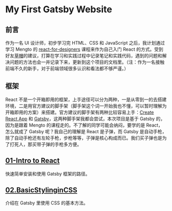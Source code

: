 # My First Gatsby Website

## 前言

作为一名 UI 设计师，初步学习完 HTML、CSS 和 JavaScript 之后，我计划通过学习 Mengto 的 [react-for-designers](https://designcode.io/react-for-designers) 课程来作为自己入门 React 的方式。受到好友[草帽](https://twitter.com/lijxse)的建议，打算在学习和实践过程中记录笔记和实践代码，遇到的问题和解决问题的方法也会一并记录下来，更新到这个项目的文档里。（注：作为一名接触前端不久的新手，对于前端领域很多认识和看法都不够严谨。）

## 框架

React 不是一个开箱即用的框架，上手途径可以分为两种，一是从零到一的去搭建环境，二是用官方建议的脚手架（脚手架这个词一开始我也不懂，可以暂时理解为开箱即用的方案）来搭建。官方建议的脚手架有两种比较容易上手：[Create React App](https://zh-hans.reactjs.org/docs/create-a-new-react-app.html#create-react-app) 和 [Gatsby](https://www.gatsbyjs.com/docs/)，这两种脚手架我都会尝试，本次项目是基于 Gatsby 的，因为是跟着 Mengto 的课程走的。不了解的同学可能会纳闷，要学的是 React，怎么就成了 Gatsby 呢？我自己的理解是 React 是子弹，而 Gatsby 是自动手枪，除了自动手枪还有左轮手枪，步枪等等，子弹是核心构成而已。我们买子弹也是为了打死人，那买带子弹的手枪多方便。

## [01-Intro to React](01.intro-to-react.md)

快速简单安装和使用 Gatsby 框架的路径。

## [02.BasicStylinginCSS](02.BasicStylinginCSS.md)

介绍在 Gatsby 里使用 CSS 的基本方法。
